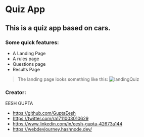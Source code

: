 # Quiz App

## This is a quiz app based on cars.

### Some quick features:
- A Landing Page
- A rules page
- Questions page
- Results Page

>The landing page looks something like this:
![landingQuiz](https://user-images.githubusercontent.com/90090601/153710641-7872bac1-e09e-45b9-916f-4dae97c2d91c.PNG)

### Creator:

EESH GUPTA
 - https://github.com/GuptaEesh
 - https://twitter.com/ra1711003010629
 - https://www.linkedin.com/in/eesh-gupta-42673a144
 - https://webdevjourney.hashnode.dev/
